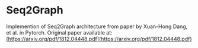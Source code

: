 # Seq2Graph
Implemention of Seq2Graph architecture from paper by Xuan-Hong Dang, et al. in Pytorch.
Original paper available at: [https://arxiv.org/pdf/1812.04448.pdf](https://arxiv.org/pdf/1812.04448.pdf)
